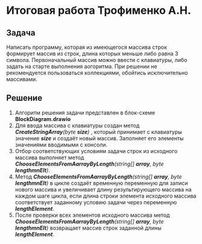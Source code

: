 # Итоговая работа Трофименко А.Н.
## **Задача**

Написать программу, которая из имеющегося  массива строк формирует массив из строк, длина которых меньше либо равна 3 символа.
Первоначальный массив можно ввести с клавиатуры, либо задать на старте выполнения аогоритма.
При решении не рекомендуется пользоваться коллекциями, обойтись исключительно массивами.
## __Решение__
1. Алгоритм решения задачи представлен в блок-схеме **BlockDiagram.drawio**
2. Для ввода массива с клавиатуры создан метод _**CreateStringArray**(byte **size**)_
, который принимает с клавиатуры значение _**size**_ и создаёт новый массив. Заполняет его элементы значениями вводимыми с консоли.
3. Отбор соответствующих условиям задачи строк из исходного массива выполняет метод _**ChooseElementsFromAarrayByLength**(string[] **array**, byte **lengthmnElt**)_.
4. Метод _**ChooseElementsFromAarrayByLength**(string[] **array**, byte **lengthmnElt**)_ в цикле создаёт временную переменную для записи нового массива и увеличивает длину результирующего массива на каждом шаге цикла, если длина строки элемента исходного массива соответствует заданному условию задачи через переменную _**lengthElement**_.
5. После проверки всех элементов исходного массива метод _**ChooseElementsFromAarrayByLength**(string[] **array**, byte **lengthmnElt**)_ возвращает массив строк заданной длины _**lengthElement**_.